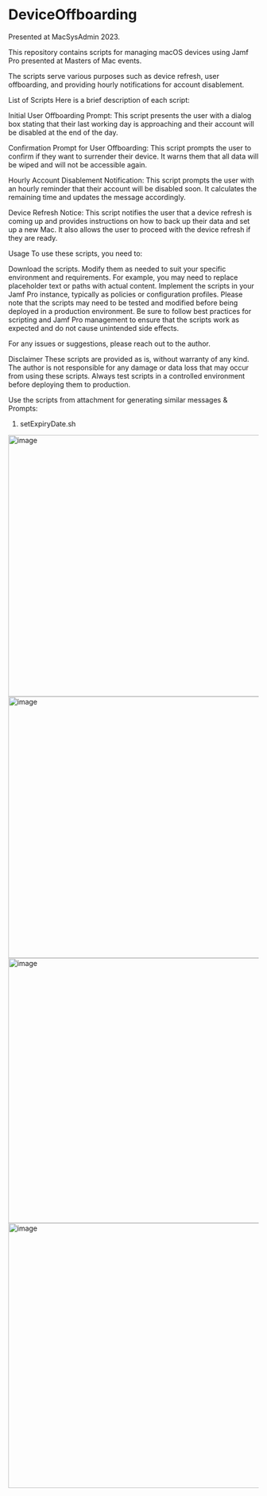 # DeviceOffboarding
Presented at MacSysAdmin 2023. 

This repository contains scripts for managing macOS devices using Jamf Pro presented at Masters of Mac events. 

The scripts serve various purposes such as device refresh, user offboarding, and providing hourly notifications for account disablement.

List of Scripts
Here is a brief description of each script:

Initial User Offboarding Prompt: This script presents the user with a dialog box stating that their last working day is approaching and their account will be disabled at the end of the day.

Confirmation Prompt for User Offboarding: This script prompts the user to confirm if they want to surrender their device. It warns them that all data will be wiped and will not be accessible again.

Hourly Account Disablement Notification: This script prompts the user with an hourly reminder that their account will be disabled soon. It calculates the remaining time and updates the message accordingly.

Device Refresh Notice: This script notifies the user that a device refresh is coming up and provides instructions on how to back up their data and set up a new Mac. It also allows the user to proceed with the device refresh if they are ready.

Usage
To use these scripts, you need to:

Download the scripts.
Modify them as needed to suit your specific environment and requirements. For example, you may need to replace placeholder text or paths with actual content.
Implement the scripts in your Jamf Pro instance, typically as policies or configuration profiles.
Please note that the scripts may need to be tested and modified before being deployed in a production environment. Be sure to follow best practices for scripting and Jamf Pro management to ensure that the scripts work as expected and do not cause unintended side effects.

For any issues or suggestions, please reach out to the author.

Disclaimer
These scripts are provided as is, without warranty of any kind. The author is not responsible for any damage or data loss that may occur from using these scripts. Always test scripts in a controlled environment before deploying them to production.

Use the scripts from attachment for generating similar messages & Prompts:

1. setExpiryDate.sh
<img width="525" alt="image" src="https://github.com/joshikavan92/deviceoffboarding/assets/3684384/16d888e0-6ad3-4d42-a4d0-07599e9563c3">

<img width="525" alt="image" src="https://github.com/joshikavan92/deviceoffboarding/assets/3684384/c5594a34-c2ec-4f1e-b46c-6e57d89d2f63"> 


<img width="532" alt="image" src="https://github.com/joshikavan92/deviceoffboarding/assets/3684384/14470196-a6b3-4970-99a3-782822d5d2bc">
 <img width="532" alt="image" src="https://github.com/joshikavan92/deviceoffboarding/assets/3684384/718f0563-1bc2-4e6f-aa0e-60002585983f">


